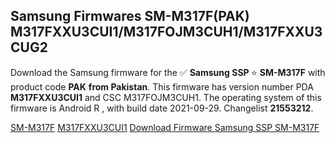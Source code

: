 <h2>Samsung Firmwares SM-M317F(PAK) M317FXXU3CUI1/M317FOJM3CUH1/M317FXXU3CUG2</h2>
Download the Samsung firmware for the ✅ <strong>Samsung SSP </strong> ⭐ <strong>SM-M317F</strong> with product code <strong>PAK</strong> <strong> from Pakistan</strong>. This firmware has version number PDA <strong>M317FXXU3CUI1</strong> and CSC M317FOJM3CUH1. The operating system of this firmware is Android R , with build date 2021-09-29. Changelist <strong>21553212</strong>.


[SM-M317F](https://samfirm.shop/samsung/model/SM-M317F)
[M317FXXU3CUI1](https://samfirm.shop/samsung/pda/M317FXXU3CUI1)
[Download Firmware Samsung SSP SM-M317F](https://samfirm.shop/samsung/firmware/461574)
